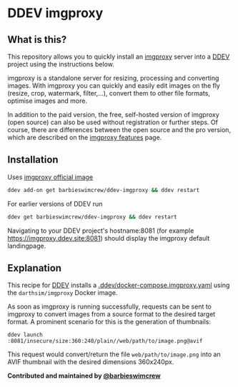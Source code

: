 # DDEV imgproxy

## What is this?

This repository allows you to quickly install an [imgproxy](https://imgproxy.net/) server into a [DDEV](https://ddev.readthedocs.io) project using the instructions below.

imgproxy is a standalone server for resizing, processing and converting images. With imgproxy you can quickly and easily edit images on the fly (resize, crop, watermark, filter,...), convert them to other file formats, optimise images and more.

In addition to the paid version, the free, self-hosted version of imgproxy (open source) can also be used without registration or further steps. Of course, there are differences between the open source and the pro version, which are described on the [imgproxy features](https://imgproxy.net/features/) page. 

## Installation

Uses [imgproxy official image](https://hub.docker.com/r/darthsim/imgproxy/)


```sh
ddev add-on get barbieswimcrew/ddev-imgproxy && ddev restart
```

For earlier versions of DDEV run

```sh
ddev get barbieswimcrew/ddev-imgproxy && ddev restart
```


Navigating to your DDEV project's hostname:8081 (for example https://imgproxy.ddev.site:8081) should display the imgproxy default landingpage.

## Explanation

This recipe for [DDEV](https://ddev.readthedocs.io) installs a [.ddev/docker-compose.imgproxy.yaml](docker-compose.imgproxy.yaml) using the `darthsim/imgproxy` Docker image.

As soon as imgproxy is running successfully, requests can be sent to imgproxy to convert images from a source format to the desired target format. A prominent scenario for this is the generation of thumbnails:

```
ddev launch :8081/insecure/size:360:240/plain//web/path/to/image.png@avif
```

This request would convert/return the file `web/path/to/image.png` into an AVIF thumbnail with the desired dimensions 360x240px.

**Contributed and maintained by [@barbieswimcrew](https://github.com/barbieswimcrew)**
